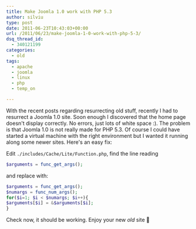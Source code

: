 ```yaml
---
title: Make Joomla 1.0 work with PHP 5.3
author: silviu
type: post
date: 2011-06-23T10:43:03+00:00
url: /2011/06/23/make-joomla-1-0-work-with-php-5-3/
dsq_thread_id:
  - 340121199
categories:
  - old
tags:
  - apache
  - joomla
  - linux
  - php
  - temp_on

---
```

With the recent posts regarding resurrecting old stuff, recently I had to resurrect a Joomla 1.0 site. Soon enough I discovered that the home page doesn't display correctly. No errors, just lots of white space :). The problem is that Joomla 1.0 is not really made for PHP 5.3. Of course I could have started a virtual machine with the right environment but I wanted it running along some newer sites. Here's an easy fix:

Edit `./includes/Cache/Lite/Function.php`, find the line reading

```php
$arguments = func_get_args();
```

and replace with:

```php
$arguments = func_get_args();
$numargs = func_num_args();
for($i=1; $i < $numargs; $i++){
$arguments[$i] = &$arguments[$i];
}
```

Check now, it should be working. Enjoy your new _old_ site 🙂

